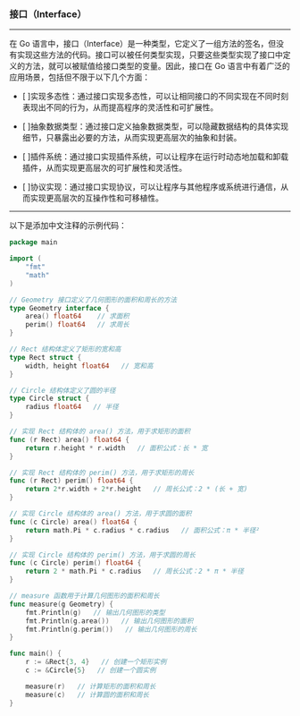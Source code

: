### 接口（Interface）

---
在 Go 语言中，接口（Interface）是一种类型，它定义了一组方法的签名，但没有实现这些方法的代码。接口可以被任何类型实现，只要这些类型实现了接口中定义的方法，就可以被赋值给接口类型的变量。因此，接口在 Go 语言中有着广泛的应用场景，包括但不限于以下几个方面：

- [ ]实现多态性：通过接口实现多态性，可以让相同接口的不同实现在不同时刻表现出不同的行为，从而提高程序的灵活性和可扩展性。

- [ ]抽象数据类型：通过接口定义抽象数据类型，可以隐藏数据结构的具体实现细节，只暴露出必要的方法，从而实现更高层次的抽象和封装。

- [ ]插件系统：通过接口实现插件系统，可以让程序在运行时动态地加载和卸载插件，从而实现更高层次的可扩展性和灵活性。

- [ ]协议实现：通过接口实现协议，可以让程序与其他程序或系统进行通信，从而实现更高层次的互操作性和可移植性。

---

以下是添加中文注释的示例代码：

```go
package main

import (
	"fmt"
	"math"
)

// Geometry 接口定义了几何图形的面积和周长的方法
type Geometry interface {
	area() float64    // 求面积
	perim() float64   // 求周长
}

// Rect 结构体定义了矩形的宽和高
type Rect struct {
	width, height float64   // 宽和高
}

// Circle 结构体定义了圆的半径
type Circle struct {
	radius float64   // 半径
}

// 实现 Rect 结构体的 area() 方法，用于求矩形的面积
func (r Rect) area() float64 {
	return r.height * r.width   // 面积公式：长 * 宽
}

// 实现 Rect 结构体的 perim() 方法，用于求矩形的周长
func (r Rect) perim() float64 {
	return 2*r.width + 2*r.height   // 周长公式：2 * (长 + 宽)
}

// 实现 Circle 结构体的 area() 方法，用于求圆的面积
func (c Circle) area() float64 {
	return math.Pi * c.radius * c.radius   // 面积公式：π * 半径²
}

// 实现 Circle 结构体的 perim() 方法，用于求圆的周长
func (c Circle) perim() float64 {
	return 2 * math.Pi * c.radius   // 周长公式：2 * π * 半径
}

// measure 函数用于计算几何图形的面积和周长
func measure(g Geometry) {
	fmt.Println(g)   // 输出几何图形的类型
	fmt.Println(g.area())   // 输出几何图形的面积
	fmt.Println(g.perim())   // 输出几何图形的周长
}

func main() {
	r := &Rect{3, 4}   // 创建一个矩形实例
	c := &Circle{5}   // 创建一个圆实例

	measure(r)   // 计算矩形的面积和周长
	measure(c)   // 计算圆的面积和周长
}
```


